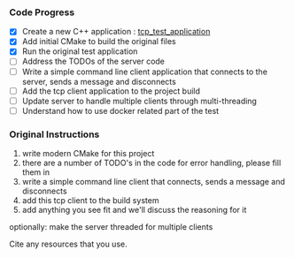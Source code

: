 ### Code Progress

- [x] Create a new C++ application : [tcp_test_application](./tcp_test_application)
- [x] Add initial CMake to build the original files
- [x] Run the original test application
- [ ] Address the TODOs of the server code
- [ ] Write a simple command line client application that connects to the server, sends a message and disconnects
- [ ] Add the tcp client application to the project build
- [ ] Update server to handle multiple clients through multi-threading
- [ ] Understand how to use docker related part of the test

### Original Instructions

 1) write modern CMake for this project
 2) there are a number of TODO's in the code for error handling, please fill them in
 3) write a simple command line client that connects, sends a message and disconnects
 4) add this tcp client to the build system
 5) add anything you see fit and we'll discuss the reasoning for it

optionally: make the server threaded for multiple clients

Cite any resources that you use.
